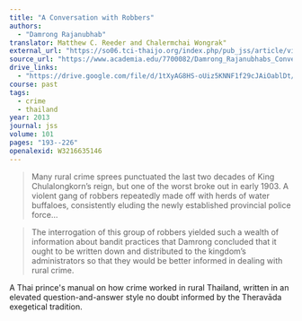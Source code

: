 ```yaml
---
title: "A Conversation with Robbers"
authors:
  - "Damrong Rajanubhab"
translator: Matthew C. Reeder and Chalermchai Wongrak"
external_url: "https://so06.tci-thaijo.org/index.php/pub_jss/article/view/158270/114654"
source_url: "https://www.academia.edu/7700082/Damrong_Rajanubhabs_Conversation_with_Robbers_Matthew_Reeder_and_Chalermchai_Wongrak_trans"
drive_links:
  - "https://drive.google.com/file/d/1tXyAG8HS-oUiz5KNNF1f29cJAiOablDt/view?usp=drivesdk"
course: past
tags:
  - crime
  - thailand
year: 2013
journal: jss
volume: 101
pages: "193--226"
openalexid: W3216635146
---
```


> Many rural crime sprees punctuated the last two decades of King Chulalongkorn’s reign, but one of the worst broke out in early 1903. A violent gang of robbers repeatedly made off with herds of water buffaloes, consistently eluding the newly established provincial police force...


> The interrogation of this group of robbers yielded such a wealth of information about bandit practices that Damrong concluded that it ought to be written down and distributed to the kingdom’s administrators so that they would be better informed in dealing with rural crime.


A Thai prince's manual on how crime worked in rural Thailand, written in an elevated question-and-answer style no doubt informed by the Theravāda exegetical tradition.
